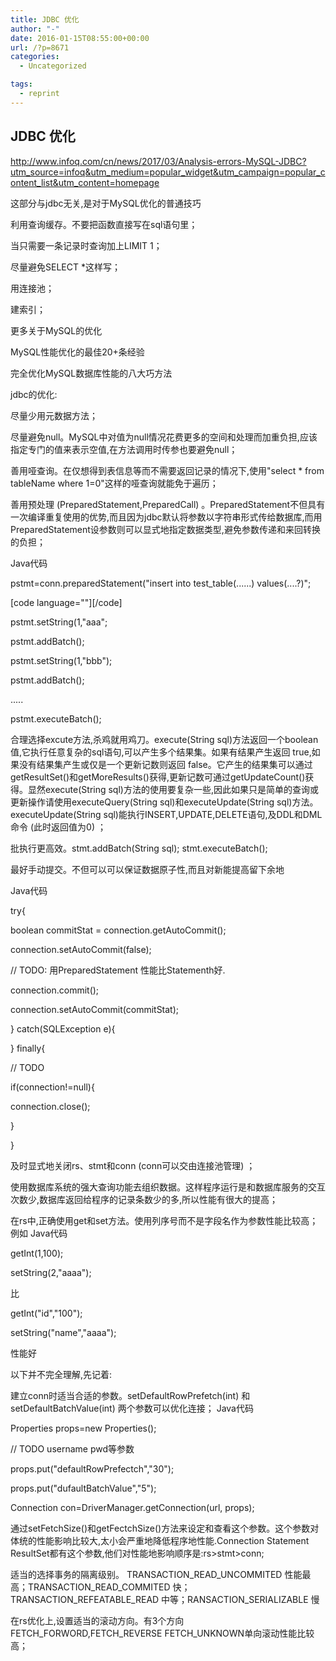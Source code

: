 ```yaml
---
title: JDBC 优化
author: "-"
date: 2016-01-15T08:55:00+00:00
url: /?p=8671
categories:
  - Uncategorized

tags:
  - reprint
---
```

## JDBC 优化
http://www.infoq.com/cn/news/2017/03/Analysis-errors-MySQL-JDBC?utm_source=infoq&utm_medium=popular_widget&utm_campaign=popular_content_list&utm_content=homepage

这部分与jdbc无关,是对于MySQL优化的普通技巧

利用查询缓存。不要把函数直接写在sql语句里；
  
当只需要一条记录时查询加上LIMIT 1；
  
尽量避免SELECT *这样写；
  
用连接池；
  
建索引；
  
更多关于MySQL的优化


MySQL性能优化的最佳20+条经验
  
完全优化MySQL数据库性能的八大巧方法
  
jdbc的优化: 

尽量少用元数据方法；
  
尽量避免null。MySQL中对值为null情况花费更多的空间和处理而加重负担,应该指定专门的值来表示空值,在方法调用时传参也要避免null；
  
善用哑查询。在仅想得到表信息等而不需要返回记录的情况下,使用"select * from tableName where 1=0"这样的哑查询就能免于遍历；
  
善用预处理 (PreparedStatement,PreparedCall) 。PreparedStatement不但具有一次编译重复使用的优势,而且因为jdbc默认将参数以字符串形式传给数据库,而用PreparedStatement设参数则可以显式地指定数据类型,避免参数传递和来回转换的负担；
  
Java代码
  
pstmt=conn.preparedStatement(&quot;insert into test_table(......) values(....?)&quot;;

[code language=""][/code]

pstmt.setString(1,&quot;aaa&quot;;
  
pstmt.addBatch();
  
pstmt.setString(1,&quot;bbb&quot;);
  
pstmt.addBatch();
  
.....
  
pstmt.executeBatch();
  
合理选择excute方法,杀鸡就用鸡刀。execute(String sql)方法返回一个boolean值,它执行任意复杂的sql语句,可以产生多个结果集。如果有结果产生返回 true,如果没有结果集产生或仅是一个更新记数则返回 false。它产生的结果集可以通过getResultSet()和getMoreResults()获得,更新记数可通过getUpdateCount()获得。显然execute(String sql)方法的使用要复杂一些,因此如果只是简单的查询或更新操作请使用executeQuery(String sql)和executeUpdate(String sql)方法。executeUpdate(String sql)能执行INSERT,UPDATE,DELETE语句,及DDL和DML命令 (此时返回值为0) ；
  
批执行更高效。stmt.addBatch(String sql); stmt.executeBatch();
  
最好手动提交。不但可以可以保证数据原子性,而且对新能提高留下余地
  
Java代码
  
try{
  
boolean commitStat = connection.getAutoCommit();
  
connection.setAutoCommit(false);
  
// TODO: 用PreparedStatement  性能比Statementh好.
  
connection.commit();
  
connection.setAutoCommit(commitStat);
  
} catch(SQLException e){
  
} finally{
  
// TODO
  
if(connection!=null){
  
connection.close();
  
}
  
}
  
及时显式地关闭rs、stmt和conn (conn可以交由连接池管理) ；
  
使用数据库系统的强大查询功能去组织数据。这样程序运行是和数据库服务的交互次数少,数据库返回给程序的记录条数少的多,所以性能有很大的提高；
  
在rs中,正确使用get和set方法。使用列序号而不是字段名作为参数性能比较高；例如 Java代码
  
getInt(1,100);
  
setString(2,"aaaa");
  
比
  
getInt("id","100");
  
setString("name","aaaa");
  
性能好
  
以下并不完全理解,先记着: 
  
建立conn时适当合适的参数。setDefaultRowPrefetch(int) 和 setDefaultBatchValue(int) 两个参数可以优化连接； Java代码
  
Properties props=new Properties();
  
// TODO username pwd等参数
  
props.put("defaultRowPrefectch","30");
  
props.put("dufaultBatchValue","5");

Connection con=DriverManager.getConnection(url, props);

通过setFetchSize()和getFectchSize()方法来设定和查看这个参数。这个参数对体统的性能影响比较大,太小会严重地降低程序地性能.Connection Statement ResultSet都有这个参数,他们对性能地影响顺序是:rs>stmt>conn;
  
适当的选择事务的隔离级别。 TRANSACTION_READ_UNCOMMITED 性能最高；TRANSACTION_READ_COMMITED 快；TRANSACTION_REFEATABLE_READ 中等；RANSACTION_SERIALIZABLE 慢
  
在rs优化上,设置适当的滚动方向。有3个方向FETCH_FORWORD,FETCH_REVERSE FETCH_UNKNOWN单向滚动性能比较高；